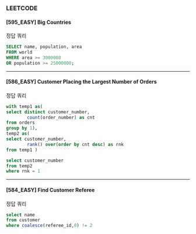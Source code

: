 ### LEETCODE 
#### [595_EASY] Big Countries
정답 쿼리
```sql
SELECT name, population, area
FROM world
WHERE area >= 3000000
OR population >= 25000000;
```
--------------
#### [586_EASY] Customer Placing the Largest Number of Orders
정답 쿼리
```sql
with temp1 as(
select distinct customer_number,
        count(order_number) as cnt 
from orders 
group by 1),
temp2 as(
select customer_number,
        rank() over(order by cnt desc) as rnk
from temp1 )

select customer_number
from temp2
where rnk = 1
```

--------------------------
#### [584_EASY] Find Customer Referee
정답 쿼리
```sql
select name
from customer 
where coalesce(referee_id,0) != 2
```
